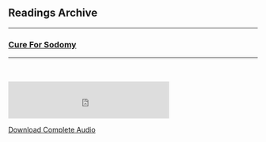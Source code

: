 <h2>Readings Archive</h2>
<div class="container">
	<hr />
	<h3><a href="/stwl/archive/cure_for_sodomy">Cure For Sodomy</a></h3>
	<div class="container">
		<hr />
	</div>
</div>
<hr style="height:20px; visibility:hidden;" />
<iframe src="https://audio-embed.glitch.me/?url=https://github.com/LunarTiger/stwl/releases/download/cure_for_sodomy/cure_for_sodomy.m4a" frameborder="0" width="325" height="75" allowTransparency="true"></iframe>
<p><a href="https://github.com/LunarTiger/stwl/releases/download/cure_for_sodomy/cure_for_sodomy.m4a">Download Complete Audio</a></p>
<script>
	document.getElementById('mainbanner').src = "/stwl/archive/cure_for_sodomy/cure_for_sodomy.jpg";
	document.getElementById('mainbanner').style = "height:400px; width:auto;";
</script>
